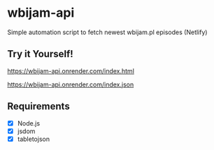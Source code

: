 # wbijam-api
Simple automation script to fetch newest wbijam.pl episodes (Netlify)

## Try it Yourself!
https://wbijam-api.onrender.com/index.html

https://wbijam-api.onrender.com/index.json

## Requirements
- [X] Node.js
- [X] jsdom
- [X] tabletojson
